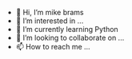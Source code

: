 - 👋 Hi, I’m mike brams
- 👀 I’m interested in ...
- 🌱 I’m currently learning Python
- 💞️ I’m looking to collaborate on ...
- 📫 How to reach me ...

<!---
mikebrams/mikebrams is a ✨ special ✨ repository because its `README.md` (this file) appears on your GitHub profile.
You can click the Preview link to take a look at your changes.
--->
